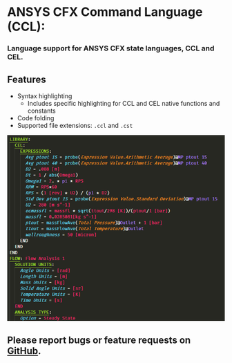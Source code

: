 # ANSYS CFX Command Language (CCL):


### Language support for ANSYS CFX state languages, CCL and CEL.
## Features

- Syntax highlighting
    - Includes specific highlighting for CCL and CEL native functions and constants
- Code folding
- Supported file extensions: `.ccl` and `.cst`

![screenshot](images/ImpellerStateFile_Screencap.PNG)

## Please report bugs or feature requests on [GitHub](https://www.github.com/u2berggeist/ANSYS_CFX).




